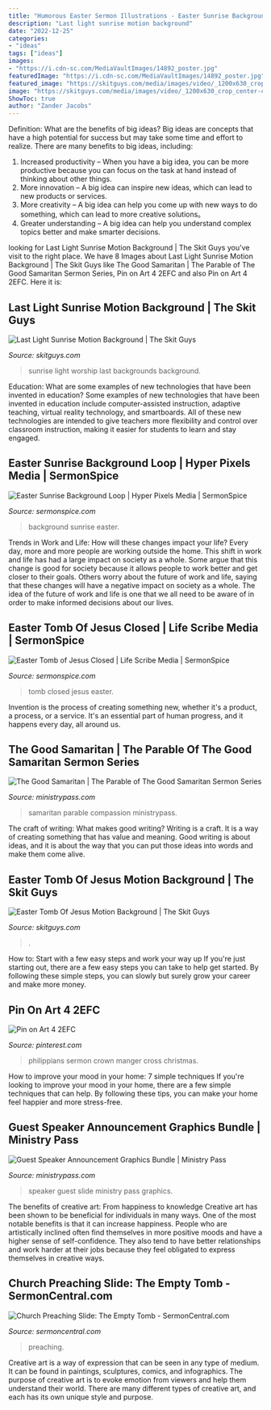 ```yaml
---
title: "Humorous Easter Sermon Illustrations - Easter Sunrise Background Loop"
description: "Last light sunrise motion background"
date: "2022-12-25"
categories:
- "ideas"
tags: ["ideas"]
images:
- "https://i.cdn-sc.com/MediaVaultImages/14892_poster.jpg"
featuredImage: "https://i.cdn-sc.com/MediaVaultImages/14892_poster.jpg"
featured_image: "https://skitguys.com/media/images/video/_1200x630_crop_center-center_82_none/Last_Light_Sunrise_Still_Shift-HD.jpeg?mtime=1532041987"
image: "https://skitguys.com/media/images/video/_1200x630_crop_center-center_82_none/Last_Light_Sunrise_Still_Shift-HD.jpeg?mtime=1532041987"
ShowToc: true
author: "Zander Jacobs"
---
```



Definition: What are the benefits of big ideas?
Big ideas are concepts that have a high potential for success but may take some time and effort to realize. There are many benefits to big ideas, including: 
1. Increased productivity – When you have a big idea, you can be more productive because you can focus on the task at hand instead of thinking about other things. 
2. More innovation – A big idea can inspire new ideas, which can lead to new products or services. 
3. More creativity – A big idea can help you come up with new ways to do something, which can lead to more creative solutions。 
4. Greater understanding – A big idea can help you understand complex topics better and make smarter decisions.

	

		
looking for Last Light Sunrise Motion Background | The Skit Guys you've visit to the right place. We have 8 Images about Last Light Sunrise Motion Background | The Skit Guys like The Good Samaritan | The Parable of The Good Samaritan Sermon Series, Pin on Art 4 2EFC and also Pin on Art 4 2EFC. Here it is:
		
    
## Last Light Sunrise Motion Background | The Skit Guys

<img loading=lazy src="https://skitguys.com/media/images/video/_1200x630_crop_center-center_82_none/Last_Light_Sunrise_Still_Shift-HD.jpeg?mtime=1532041987" onerror="this.onerror=null;this.src='https://tse1.mm.bing.net/th?id=OIP.nAnyp8oLUdOsvpGTryFytAHaD4&amp;pid=15.1';" alt="Last Light Sunrise Motion Background | The Skit Guys">

_Source: skitguys.com_

>sunrise light worship last backgrounds background. 

	

Education: What are some examples of new technologies that have been invented in education?
Some examples of new technologies that have been invented in education include computer-assisted instruction, adaptive teaching, virtual reality technology, and smartboards. All of these new technologies are intended to give teachers more flexibility and control over classroom instruction, making it easier for students to learn and stay engaged.

    
## Easter Sunrise Background Loop | Hyper Pixels Media | SermonSpice

<img loading=lazy src="http://sermonspiceuploads.s3.amazonaws.com/156/fp_55022/eastersunrisebackground_full.jpg" onerror="this.onerror=null;this.src='https://tse2.mm.bing.net/th?id=OIP.3TESQA4UuzVd-BL3QW318AHaEL&amp;pid=15.1';" alt="Easter Sunrise Background Loop | Hyper Pixels Media | SermonSpice">

_Source: sermonspice.com_

>background sunrise easter. 

	

Trends in Work and Life: How will these changes impact your life?
Every day, more and more people are working outside the home. This shift in work and life has had a large impact on society as a whole. Some argue that this change is good for society because it allows people to work better and get closer to their goals. Others worry about the future of work and life, saying that these changes will have a negative impact on society as a whole. The idea of the future of work and life is one that we all need to be aware of in order to make informed decisions about our lives.

    
## Easter Tomb Of Jesus Closed | Life Scribe Media | SermonSpice

<img loading=lazy src="http://sermonspiceuploads.s3.amazonaws.com/3265/fp_54380/eastertombofjesusclosed-(hd)_full.jpg" onerror="this.onerror=null;this.src='https://tse1.mm.bing.net/th?id=OIP.yqy92yN-pQDyptdjoSllkgHaEL&amp;pid=15.1';" alt="Easter Tomb of Jesus Closed | Life Scribe Media | SermonSpice">

_Source: sermonspice.com_

>tomb closed jesus easter. 

	

Invention is the process of creating something new, whether it's a product, a process, or a service. It's an essential part of human progress, and it happens every day, all around us.

    
## The Good Samaritan | The Parable Of The Good Samaritan Sermon Series

<img loading=lazy src="https://ministrypass-prod.s3.amazonaws.com/uploads/2021/06/The-Good-Samaritan-A-Parable-of-Mercy-and-Compassion-576x324.jpg" onerror="this.onerror=null;this.src='https://tse2.mm.bing.net/th?id=OIP.zwP6w9q_XMogLZrQaqN8MgHaEK&amp;pid=15.1';" alt="The Good Samaritan | The Parable of The Good Samaritan Sermon Series">

_Source: ministrypass.com_

>samaritan parable compassion ministrypass. 

	

The craft of writing: What makes good writing?
Writing is a craft. It is a way of creating something that has value and meaning. Good writing is about ideas, and it is about the way that you can put those ideas into words and make them come alive.

    
## Easter Tomb Of Jesus Motion Background | The Skit Guys

<img loading=lazy src="https://skitguys.com/media/images/video/_ogimage/Easter_Tomb_of_Jesus_HD.jpg" onerror="this.onerror=null;this.src='https://tse3.mm.bing.net/th?id=OIP.e4Vimi17TUmthgSAsvLeQAHaEK&amp;pid=15.1';" alt="Easter Tomb Of Jesus Motion Background | The Skit Guys">

_Source: skitguys.com_

>. 

	

How to: Start with a few easy steps and work your way up
If you're just starting out, there are a few easy steps you can take to help get started. By following these simple steps, you can slowly but surely grow your career and make more money.

    
## Pin On Art 4 2EFC

<img loading=lazy src="https://i.pinimg.com/736x/45/ec/cf/45eccfc14ff556a97f44a1a444ed0f22.jpg" onerror="this.onerror=null;this.src='https://tse4.mm.bing.net/th?id=OIP.ZN1VtUJCTvLZXED3PN4OAQHaEM&amp;pid=15.1';" alt="Pin on Art 4 2EFC">

_Source: pinterest.com_

>philippians sermon crown manger cross christmas. 

	

How to improve your mood in your home: 7 simple techniques
If you're looking to improve your mood in your home, there are a few simple techniques that can help. By following these tips, you can make your home feel happier and more stress-free.

    
## Guest Speaker Announcement Graphics Bundle | Ministry Pass

<img loading=lazy src="https://ministrypass-prod.s3.amazonaws.com/uploads/2020/04/Guest-Speaker-Adult_Low-Res-Web-Slide-576x324.jpg" onerror="this.onerror=null;this.src='https://tse1.mm.bing.net/th?id=OIP.aqkPQSVrGqdXxHa-uaFuugHaEK&amp;pid=15.1';" alt="Guest Speaker Announcement Graphics Bundle | Ministry Pass">

_Source: ministrypass.com_

>speaker guest slide ministry pass graphics. 

	

The benefits of creative art: From happiness to knowledge
Creative art has been shown to be beneficial for individuals in many ways. One of the most notable benefits is that it can increase happiness. People who are artistically inclined often find themselves in more positive moods and have a higher sense of self-confidence. They also tend to have better relationships and work harder at their jobs because they feel obligated to express themselves in creative ways.

    
## Church Preaching Slide: The Empty Tomb - SermonCentral.com

<img loading=lazy src="https://i.cdn-sc.com/MediaVaultImages/14892_poster.jpg" onerror="this.onerror=null;this.src='https://tse2.mm.bing.net/th?id=OIP.kmmkrHFR-qsSpaGzleYhdwHaEK&amp;pid=15.1';" alt="Church Preaching Slide: The Empty Tomb - SermonCentral.com">

_Source: sermoncentral.com_

>preaching. 

	

Creative art is a way of expression that can be seen in any type of medium. It can be found in paintings, sculptures, comics, and infographics. The purpose of creative art is to evoke emotion from viewers and help them understand their world. There are many different types of creative art, and each has its own unique style and purpose.

